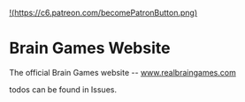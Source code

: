 [!(https://c6.patreon.com/becomePatronButton.png)](https://www.patreon.com/thebraingames)
# Brain Games Website
The official Brain Games website -- www.realbraingames.com

todos can be found in Issues.
